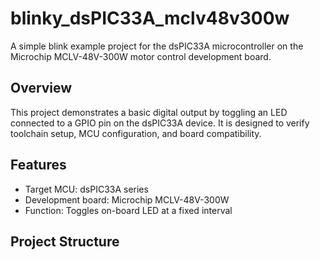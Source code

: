 # blinky_dsPIC33A_mclv48v300w

A simple blink example project for the dsPIC33A microcontroller on the Microchip MCLV-48V-300W motor control development board.

## Overview

This project demonstrates a basic digital output by toggling an LED connected to a GPIO pin on the dsPIC33A device. It is designed to verify toolchain setup, MCU configuration, and board compatibility.

## Features

- Target MCU: dsPIC33A series
- Development board: Microchip MCLV-48V-300W
- Function: Toggles on-board LED at a fixed interval

## Project Structure
